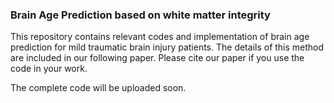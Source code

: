 ### Brain Age Prediction based on white matter integrity
This repository contains relevant codes and implementation of brain age prediction for mild traumatic brain injury patients. 
The details of this method are included in our following paper. Please cite our paper if you use the code in your work.

The complete code will be uploaded soon.
